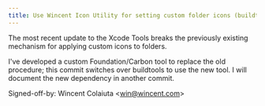 ```yaml
---
title: Use Wincent Icon Utility for setting custom folder icons (buildtools, 9abc011)
---
```


The most recent update to the Xcode Tools breaks the previously existing mechanism for applying custom icons to folders.

I've developed a custom Foundation/Carbon tool to replace the old procedure; this commit switches over buildtools to use the new tool. I will document the new dependency in another commit.

Signed-off-by: Wincent Colaiuta &lt;win@wincent.com&gt;

